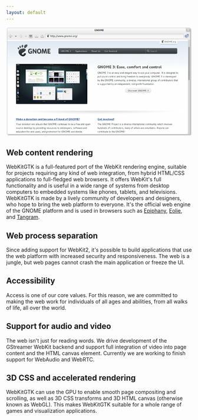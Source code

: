 ```yaml
---
layout: default
---
```


![Screenshot of Epiphany using WebKitGTK](/images/screenshot.png)

## Web content rendering ##

WebKitGTK is a full-featured port of the WebKit rendering engine,
suitable for projects requiring any kind of web integration, from hybrid
HTML/CSS applications to full-fledged web browsers. It offers WebKit's
full functionality and is useful in a wide range of systems from desktop
computers to embedded systems like phones, tablets, and televisions.
WebKitGTK is made by a lively community of developers and designers,
who hope to bring the web platform to everyone.
It's the official web engine of the GNOME platform and is used in
browsers such as [Epiphany](http://projects.gnome.org/epiphany/),
[Eolie](https://wiki.gnome.org/Apps/Eolie), and
[Tangram](https://github.com/sonnyp/Tangram).

## Web process separation ##

Since adding support for WebKit2, it's possible to build applications that
use the web platform with increased security and responsiveness. The web
is a jungle, but web pages cannot crash the main application or freeze the
UI.

## Accessibility ##

Access is one of our core values. For this reason, we are committed to making
the web work for individuals of all ages and abilities, from all walks of life,
all over the world.

## Support for audio and video ##

The web isn't just for reading words. We drive development of the GStreamer
WebKit backend and support full integration of video into page
content and the HTML canvas element. Currently we are working to finish
support for WebAudio and WebRTC.

## 3D CSS and accelerated rendering ##

WebKitGTK can use the GPU to enable smooth page compositing and
scrolling, as well as 3D CSS transforms and 3D HTML canvas (otherwise
known as WebGL). This makes WebKitGTK suitable for a whole range
of games and visualization applications.
